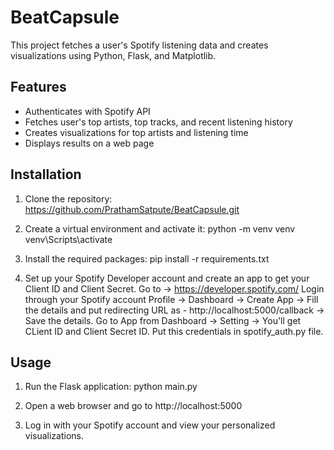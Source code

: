 #   BeatCapsule

This project fetches a user's Spotify listening data and creates visualizations using Python, Flask, and Matplotlib.

## Features

- Authenticates with Spotify API
- Fetches user's top artists, top tracks, and recent listening history
- Creates visualizations for top artists and listening time
- Displays results on a web page

## Installation

1. Clone the repository:
   https://github.com/PrathamSatpute/BeatCapsule.git

2. Create a virtual environment and activate it:
   python -m venv venv
   venv\Scripts\activate

3. Install the required packages:
   pip install -r requirements.txt

4. Set up your Spotify Developer account and create an app to get your Client ID and Client Secret.
   Go to -> https://developer.spotify.com/
   Login through your Spotify account
   Profile -> Dashboard -> Create App -> Fill the details and put redirecting URL as - http://localhost:5000/callback -> Save the details.
   Go to App from Dashboard -> Setting -> You'll get CLient ID and Client Secret ID.
   Put this credentials in spotify_auth.py file.

## Usage

1. Run the Flask application:
   python main.py

2. Open a web browser and go to http://localhost:5000

3. Log in with your Spotify account and view your personalized visualizations.

       
